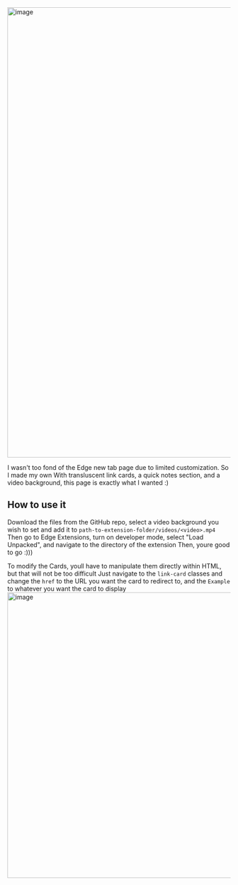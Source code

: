 <img width="1792" height="1015" alt="image" src="https://github.com/user-attachments/assets/63b1ace8-2d74-41d1-8785-680694c721a6" />

I wasn't too fond of the Edge new tab page due to limited customization. 
So I made my own
With transluscent link cards, a quick notes section, and a video background, this page is exactly what I wanted :)

## How to use it
Download the files from the GitHub repo, select a video background you wish to set and add it to `path-to-extension-folder/videos/<video>.mp4`
Then go to Edge Extensions, turn on developer mode, select "Load Unpacked", and navigate to the directory of the extension
Then, youre good to go :)))

To modify the Cards, youll have to manipulate them directly within HTML, but that will not be too difficult
Just navigate to the `link-card` classes and change the `href` to the URL you want the card to redirect to, and the `Example` to whatever you want the card to display
<img width="741" height="644" alt="image" src="https://github.com/user-attachments/assets/2140ebeb-4092-4b5c-a910-82194bd0820e" />
